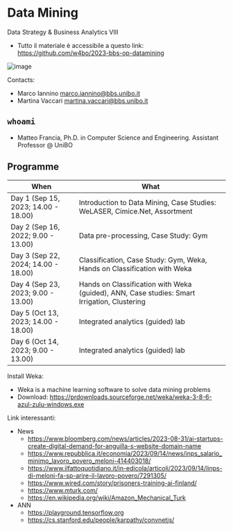 # Data Mining

Data Strategy & Business Analytics VIII

- Tutto il materiale è accessibile a questo link: https://github.com/w4bo/2023-bbs-op-datamining

![image](https://user-images.githubusercontent.com/18005592/235678122-cc2992d4-2113-42aa-aa83-a641c77e85e9.png)

Contacts:
-  Marco Iannino <marco.iannino@bbs.unibo.it>
-  Martina Vaccari <martina.vaccari@bbs.unibo.it>

## `whoami`

- Matteo Francia, Ph.D. in Computer Science and Engineering. Assistant Professor @ UniBO

## Programme

| When | What |
| -    |  -    |
| Day 1 (Sep 15, 2023; 14.00 - 18.00) | Introduction to Data Mining, Case Studies: WeLASER, Cimice.Net, Assortment |
| Day 2 (Sep 16, 2022; 9.00 - 13.00)  | Data pre-processing, Case Study: Gym                    |
| Day 3 (Sep 22, 2024; 14.00 - 18.00) | Classification, Case Study: Gym, Weka, Hands on Classification with Weka |
| Day 4 (Sep 23, 2023; 9.00 - 13.00)  | Hands on Classification with Weka (guided), ANN, Case studies: Smart Irrigation, Clustering |
| Day 5 (Oct 13, 2023; 14.00 - 18.00) | Integrated analytics (guided) lab |
| Day 6 (Oct 14, 2023; 9.00 - 13.00)  | Integrated analytics (guided) lab |

Install Weka:
- Weka is a machine learning software to solve data mining problems 
- Download: https://prdownloads.sourceforge.net/weka/weka-3-8-6-azul-zulu-windows.exe

Link interessanti:
  - News
    - https://www.bloomberg.com/news/articles/2023-08-31/ai-startups-create-digital-demand-for-anguilla-s-website-domain-name
    - https://www.repubblica.it/economia/2023/09/14/news/inps_salario_minimo_lavoro_povero_meloni-414403018/
    - https://www.ilfattoquotidiano.it/in-edicola/articoli/2023/09/14/linps-di-meloni-fa-sp-arire-il-lavoro-povero/7291305/
    - https://www.wired.com/story/prisoners-training-ai-finland/
    - https://www.mturk.com/
    - https://en.wikipedia.org/wiki/Amazon_Mechanical_Turk
  - ANN
    - https://playground.tensorflow.org 
    - https://cs.stanford.edu/people/karpathy/convnetjs/ 
